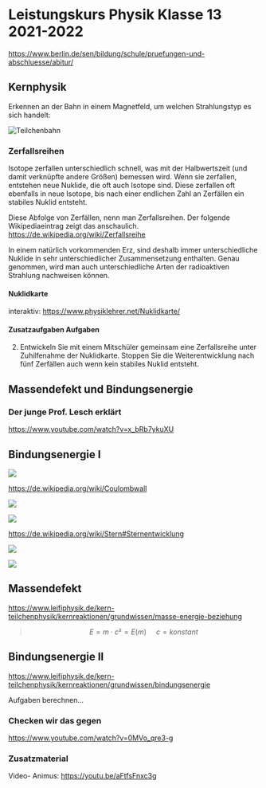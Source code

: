 Leistungskurs Physik Klasse 13 2021-2022
========================================

https://www.berlin.de/sen/bildung/schule/pruefungen-und-abschluesse/abitur/

## Kernphysik

Erkennen an der Bahn in einem Magnetfeld, um welchen Strahlungstyp es sich handelt:

![Teilchenbahn](https://upload.wikimedia.org/wikipedia/commons/b/bc/Deflection_of_nuclear_radiation_in_a_magnetic_field_de.png)

### Zerfallsreihen

Isotope zerfallen unterschiedlich schnell, was mit der Halbwertszeit (und damit verknüpfte andere Größen) bemessen wird. Wenn sie zerfallen, entstehen neue Nuklide, die oft auch Isotope sind. Diese zerfallen oft ebenfalls in neue Isotope, bis nach einer endlichen Zahl an Zerfällen ein stabiles Nuklid entsteht.

Diese Abfolge von Zerfällen, nenn man Zerfallsreihen. Der folgende Wikipediaeintrag zeigt das anschaulich. https://de.wikipedia.org/wiki/Zerfallsreihe

In einem natürlich vorkommenden Erz, sind deshalb immer unterschiedliche Nuklide in sehr unterschiedlicher Zusammensetzung enthalten. Genau genommen, wird man auch unterschiedliche Arten der radioaktiven Strahlung nachweisen können.

#### Nuklidkarte

interaktiv: https://www.physiklehrer.net/Nuklidkarte/

#### Zusatzaufgaben Aufgaben

2. Entwickeln Sie mit einem Mitschüler gemeinsam eine Zerfallsreihe unter Zuhilfenahme der Nuklidkarte. Stoppen Sie die Weiterentwicklung nach fünf Zerfällen auch wenn kein stabiles Nuklid entsteht.

## Massendefekt und Bindungsenergie

### Der junge Prof. Lesch erklärt

https://www.youtube.com/watch?v=x_bRb7ykuXU

## Bindungsenergie I

![](https://www.volkssternwarte-bonn.de/wordpress/wp-content/uploads/2020/12/PotentielleEnergieKernAnnaeherung-600x502.jpg)

https://de.wikipedia.org/wiki/Coulombwall

![](https://dimensionale-physik.de/wp-content/uploads/2022/06/Grafik-Bindung.png)

![](https://upload.wikimedia.org/wikipedia/commons/thumb/1/1a/Atomkernbindungsenergie_RK01.png/1600px-Atomkernbindungsenergie_RK01.png)

https://de.wikipedia.org/wiki/Stern#Sternentwicklung

![](https://upload.wikimedia.org/wikipedia/commons/thumb/3/3c/Kernfusionen0_de.png/800px-Kernfusionen0_de.png)

![](https://i.imgur.com/3XofHQb.png)


## Massendefekt

https://www.leifiphysik.de/kern-teilchenphysik/kernreaktionen/grundwissen/masse-energie-beziehung

> $$E = m \cdot c² = E(m) ~~~~~ c = konstant$$

## Bindungsenergie II

https://www.leifiphysik.de/kern-teilchenphysik/kernreaktionen/grundwissen/bindungsenergie

Aufgaben berechnen...

### Checken wir das gegen

https://www.youtube.com/watch?v=0MVo_qre3-g


### Zusatzmaterial 

Video- Animus: https://youtu.be/aFtfsFnxc3g
